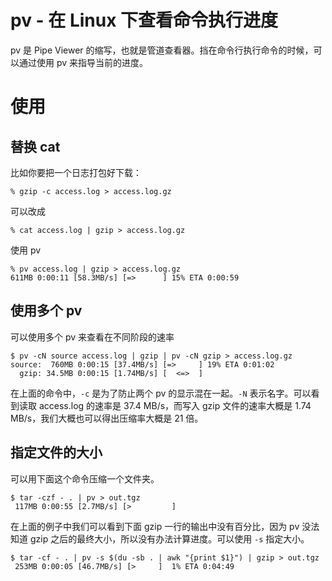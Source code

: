 # pv - 在 Linux 下查看命令执行进度

<!--
ID: e54d2a41-2d6b-449f-82ba-687ceb4428b0
Status: publish
Date: 2018-04-12T07:41:00
Modified: 2020-05-16T11:35:20
wp_id: 435
-->

pv 是 Pipe Viewer 的缩写，也就是管道查看器。挡在命令行执行命令的时候，可以通过使用 pv 来指导当前的进度。

# 使用

## 替换 cat

比如你要把一个日志打包好下载：

```
% gzip -c access.log > access.log.gz
```

可以改成

```
% cat access.log | gzip > access.log.gz
```

使用 pv

```
% pv access.log | gzip > access.log.gz
611MB 0:00:11 [58.3MB/s] [=>      ] 15% ETA 0:00:59
```

## 使用多个 pv

可以使用多个 pv 来查看在不同阶段的速率

```
$ pv -cN source access.log | gzip | pv -cN gzip > access.log.gz
source:  760MB 0:00:15 [37.4MB/s] [=>     ] 19% ETA 0:01:02
  gzip: 34.5MB 0:00:15 [1.74MB/s] [  <=>  ]
```

在上面的命令中，`-c` 是为了防止两个 pv 的显示混在一起。`-N` 表示名字。可以看到读取 access.log 的速率是 37.4 MB/s，而写入 gzip 文件的速率大概是 1.74 MB/s，我们大概也可以得出压缩率大概是 21 倍。

## 指定文件的大小

可以用下面这个命令压缩一个文件夹。

```
$ tar -czf - . | pv > out.tgz
 117MB 0:00:55 [2.7MB/s] [>         ]
```

在上面的例子中我们可以看到下面 gzip 一行的输出中没有百分比，因为 pv 没法知道 gzip 之后的最终大小，所以没有办法计算进度。可以使用 `-s` 指定大小。

```
$ tar -cf - . | pv -s $(du -sb . | awk "{print $1}") | gzip > out.tgz
 253MB 0:00:05 [46.7MB/s] [>     ]  1% ETA 0:04:49
```
